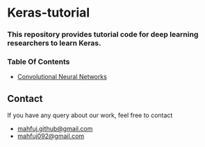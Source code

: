 # Keras-tutorial

### This repository provides tutorial code for deep learning researchers to learn Keras.

### Table Of Contents

- [Convolutional Neural Networks](https://github.com/mahfujur1/Keras-tutorial/tree/master/convolutional-neural-networks)



## Contact
If you have any query about our work, feel free to contact
- mahfuj.github@gmail.com
- mahfuj092@gmail.com

